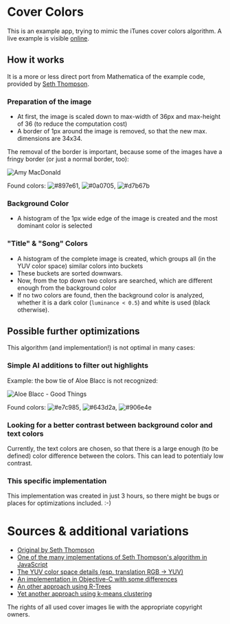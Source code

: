 # Cover Colors
This is an example app, trying to mimic the iTunes cover colors algorithm.
A live example is visible [online](http://streuobstwie.se/cover_colors/).

## How it works
It is a more or less direct port from Mathematica of the example code, provided by [Seth Thompson][1].

### Preparation of the image
* At first, the image is scaled down to max-width of 36px and max-height of 36 (to reduce the computation cost)
* A border of 1px around the image is removed, so that the new max. dimensions are 34x34.

The removal of the border is important, because some of the images have a fringy border (or just a normal border, too):

![Amy MacDonald](http://streuobstwie.se/cover_colors/readme/amy_macdonald.jpg)

Found colors: ![#897e61](http://streuobstwie.se/cover_colors/readme/colors/897e61.jpg), ![#0a0705](http://streuobstwie.se/cover_colors/readme/colors/0a0705.jpg), ![#d7b67b](http://streuobstwie.se/cover_colors/readme/colors/d7b67b.jpg)

### Background Color
* A histogram of the 1px wide edge of the image is created and the most dominant color is selected


### "Title" & "Song" Colors
* A histogram of the complete image is created, which groups all (in the YUV color space) similar colors into buckets
* These buckets are sorted downwars.
* Now, from the top down two colors are searched, which are different enough from the background color
* If no two colors are found, then the background color is analyzed, whether it is a dark color (`luminance < 0.5`) and white is used (black otherwise).


## Possible further optimizations
This algorithm (and implementation!) is not optimal in many cases:

### Simple AI additions to filter out highlights
Example: the bow tie of Aloe Blacc is not recognized:

![Aloe Blacc - Good Things](http://streuobstwie.se/cover_colors/readme/aloe_blacc.jpg)

Found colors: ![#e7c985](http://streuobstwie.se/cover_colors/readme/colors/e7c985.jpg), ![#643d2a](http://streuobstwie.se/cover_colors/readme/colors/643d2a.jpg), ![#906e4e](http://streuobstwie.se/cover_colors/readme/colors/906e4e.jpg)

### Looking for a better contrast between background color and text colors
Currently, the text colors are chosen, so that there is a large enough (to be defined) color difference between the colors.
This can lead to potentialy low contrast.


### This specific implementation
This implementation was created in just 3 hours, so there might be bugs or places for optimizations included. :-)


# Sources & additional variations
* [Original by Seth Thompson][1]
* [One of the many implementations of Seth Thompson's algorithm in JavaScript](https://github.com/lukashed/itunes-colors)
* [The YUV color space details (esp. translation RGB -> YUV)](http://en.wikipedia.org/wiki/YUV)
* [An implementation in Objective-C with some differences](http://www.panic.com/blog/2012/12/itunes-11-and-colors/)
* [An other approach using R-Trees](http://99designs.com/tech-blog/blog/2012/08/02/color-explorer/)
* [Yet another approach using k-means clustering](http://charlesleifer.com/blog/using-python-and-k-means-to-find-the-dominant-colors-in-images/)

The rights of all used cover images lie with the appropriate copyright owners.

[1]: https://github.com/s3ththompson/iTunes-11-Color-Algorithm